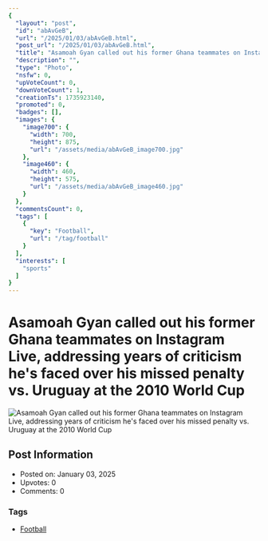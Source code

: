 ```yaml
---
{
  "layout": "post",
  "id": "abAvGeB",
  "url": "/2025/01/03/abAvGeB.html",
  "post_url": "/2025/01/03/abAvGeB.html",
  "title": "Asamoah Gyan called out his former Ghana teammates on Instagram Live, addressing years of criticism he's faced over his missed penalty vs. Uruguay at the 2010 World Cup",
  "description": "",
  "type": "Photo",
  "nsfw": 0,
  "upVoteCount": 0,
  "downVoteCount": 1,
  "creationTs": 1735923140,
  "promoted": 0,
  "badges": [],
  "images": {
    "image700": {
      "width": 700,
      "height": 875,
      "url": "/assets/media/abAvGeB_image700.jpg"
    },
    "image460": {
      "width": 460,
      "height": 575,
      "url": "/assets/media/abAvGeB_image460.jpg"
    }
  },
  "commentsCount": 0,
  "tags": [
    {
      "key": "Football",
      "url": "/tag/football"
    }
  ],
  "interests": [
    "sports"
  ]
}
---
```


# Asamoah Gyan called out his former Ghana teammates on Instagram Live, addressing years of criticism he's faced over his missed penalty vs. Uruguay at the 2010 World Cup

![Asamoah Gyan called out his former Ghana teammates on Instagram Live, addressing years of criticism he's faced over his missed penalty vs. Uruguay at the 2010 World Cup](/assets/media/abAvGeB_image700.jpg)

## Post Information

- Posted on: January 03, 2025
- Upvotes: 0
- Comments: 0

### Tags

- [Football](/tag/Football)
